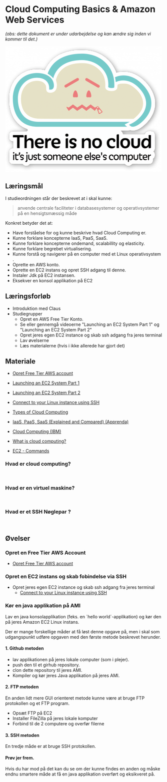 <!-- JS use if these pages are used as githubpages. can be deleted if used elsewhere -->
<script src="https://code.jquery.com/jquery-3.2.1.min.js"></script>
<script src="script.js"></script>

# Cloud Computing Basics & Amazon Web Services

_(obs: dette dokument er under udarbejdelse og kan ændre sig inden vi kommer til det.)_

![](img/npcloud.png)


## Læringsmål
I studieordningen står der beskrevet at i skal kunne:

> anvende centrale faciliteter i databasesystemer og operativsystemer på en hensigtsmæssig måde

Konkret betyder det at:

* Have forståelse for og kunne beskrive hvad Cloud Computing er.
* Kunne forklare koncepterne IaaS, PaaS, SaaS.
* Kunne forklare koncepterne ondemand, scalabillity og elasticity.
* Kunne forklare begrebet virtualisering.
* Kunne forstå og navigerer på en computer med et Linux operativsystem .
* Oprette en AWS konto.
* Oprette en EC2 instans og opret SSH adgang til denne.
* Instaler Jdk på EC2 instansen.
* Eksekver en konsol applikation på EC2

## Læringsforløb
* Introduktion med Claus
* Studiegrupper
	* Opret en AWS Free Tier Konto.
	* Se eller gennemgå videoerne "Launching an EC2 System Part 1" og "Launching an EC2 System Part 2"
	* Opret jeres egen EC2 instance og skab ssh adgang fra jeres terminal
	* Lav øvelserne 
	* Læs materialerne (hvis i ikke allerede har gjort det)

## Materiale
* [Opret Free Tier AWS account](https://aws.amazon.com/free/)
* [Launching an EC2 System Part 1](https://www.udemy.com/course/amazon-web-services-aws/learn/lecture/5833230#overview)
* [Launching an EC2 System Part 2](https://www.udemy.com/course/amazon-web-services-aws/learn/lecture/5833232#overview)
* [Connect to your Linux instance using SSH](https://docs.aws.amazon.com/AWSEC2/latest/UserGuide/AccessingInstancesLinux.html)


* [Types of Cloud Computing](https://aws.amazon.com/types-of-cloud-computing/)
* [IaaS, PaaS, SaaS (Explained and Compared) (Apprenda)](https://apprenda.com/library/paas/iaas-paas-saas-explained-compared/)
* [Cloud Computing (IBM)](https://www.ibm.com/cloud/learn/cloud-computing)
* [What is cloud computing?](https://aws.amazon.com/what-is-cloud-computing/)
* [EC2 - Commands](https://docs.google.com/document/d/1TOZDwclkwc_qwAQXKsEs4hH360_v301LfTLGIel8vMQ/edit)

### Hvad er cloud computing?
![]()


### Hvad er en virtuel maskine?
![]()


### Hvad er et SSH Nøglepar ? 
![]()


## Øvelser

### Opret en Free Tier AWS Account 
* [Opret Free Tier AWS account](https://aws.amazon.com/free/)

### Opret en EC2 instans og skab fobindelse via SSH
* Opret jeres egen EC2 instance og skab ssh adgang fra jeres terminal
	* [Connect to your Linux instance using SSH](https://docs.aws.amazon.com/AWSEC2/latest/UserGuide/AccessingInstancesLinux.html)



### Kør en java applikation på AMI
Lav en java konsolapplikation (feks. en ´hello world´-applikation) og kør den på jeres Amazon EC2 Linux instans.   
 
Der er mange forskellige måder at få løst denne opgave på, men i skal som udgangspunkt udføre opgaven med den første metode beskrevet herunder.

#### 1. Github metoden
* lav applikationen på jeres lokale computer (som i plejer). 
* push den til et girhub repository.
* clon dette repository til jeres AMI.
* Kompiler og kør jeres Java applikation på jeres AMI.

#### 2. FTP metoden
En anden lidt mere GUI orienteret metode kunne være at bruge FTP protokollen og et FTP program. 
* Opsæt FTP på EC2
* Installer FileZilla på jeres lokale komputer
* Forbind til de 2 computere og overfør filerne

#### 3. SSH metoden
En tredje måde er at bruge SSH protokollen.


#### Prøv jer frem.
Hvis du har mod på det kan du se om der kunne findes en anden og måske endnu smartere måde at få en java applikation overført og eksikveret på.


<!-- TODO:

* Create EC2 Instance
* Installer Java Application (Command line app)
* Installer Appache webserver og konfigurer den.
* Installer Maven
* installer Spring boot App   

- login use: .pem file + ec2-user@public_ipaddress
	* ssh -i MyFirstKeyPair.pem ec2-user@PublicIPv4address
	* ssh -i MyFirstKeyPair.pem ec2-user@PublicIPv4DNS
	* ip adresse ændres hver gang man rebooter instansen.
	* 

-->
